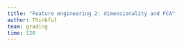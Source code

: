 ```yaml
---
title: "Feature engineering 2: dimensionality and PCA"
author: Thinkful
team: grading
time: 120
---
```


<jupyter notebook-name="model_prep_feature_engineering_2" course-code="DSBC" />
